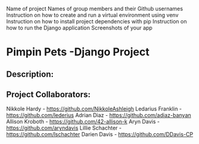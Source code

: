 Name of project
Names of group members and their Github usernames
Instruction on how to create and run a virtual environment using venv
Instruction on how to install project dependencies with pip
Instruction on how to run the Django application
Screenshots of your app

# Pimpin Pets -Django Project

## Description:



## Project Collaborators:

Nikkole Hardy - https://github.com/NikkoleAshleigh
Ledarius Franklin - https://github.com/lederius
Adrian Diaz - https://github.com/adiaz-banyan
Allison Kroboth - https://github.com/42-allison-k
Aryn Davis - https://github.com/aryndavis
Lillie Schachter - https://github.com/lschachter
Darien Davis - https://github.com/DDavis-CP
